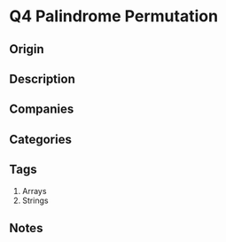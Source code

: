 # Q4 Palindrome Permutation

## Origin

## Description

## Companies

## Categories

## Tags

1. Arrays
1. Strings

## Notes